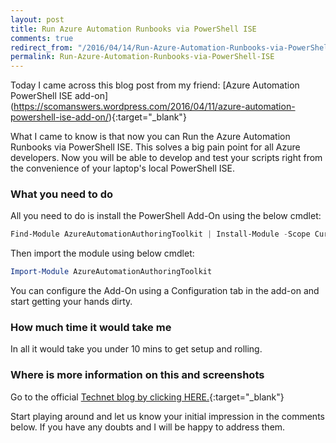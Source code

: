 ```yaml
---
layout: post
title: Run Azure Automation Runbooks via PowerShell ISE
comments: true
redirect_from: "/2016/04/14/Run-Azure-Automation-Runbooks-via-PowerShell-ISE/"
permalink: Run-Azure-Automation-Runbooks-via-PowerShell-ISE
---
```


Today I came across this blog post from my friend:
[Azure Automation PowerShell ISE add-on] (https://scomanswers.wordpress.com/2016/04/11/azure-automation-powershell-ise-add-on/){:target="_blank"}

What I came to know is that now you can Run the Azure Automation Runbooks via PowerShell ISE. This solves a big pain point for all Azure developers.
Now you will be able to develop and test your scripts right from the convenience of your laptop's local PowerShell ISE. 

### What you need to do
All you need to do is install the PowerShell Add-On using the below cmdlet:

```powershell
Find-Module AzureAutomationAuthoringToolkit | Install-Module -Scope CurrentUser
```

Then import the module using below cmdlet:

```powershell
Import-Module AzureAutomationAuthoringToolkit
```

You can configure the Add-On using a Configuration tab in the add-on and start getting your hands dirty. 

### How much time it would take me
In all it would take you under 10 mins to get setup and rolling.

### Where is more information on this and screenshots
Go to the official [Technet blog by clicking HERE.](https://blogs.technet.microsoft.com/msoms/2016/04/08/the-way-cool-azure-automation-powershell-ise-add-on/){:target="_blank"}

Start playing around and let us know your initial impression in the comments below. If you have any doubts and I will be happy to address them.
